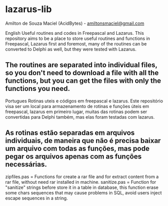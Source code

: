 # lazarus-lib
Amilton de Souza Maciel (AcidBytes) - amiltonsmaciel@gmail.com

English
Useful routines and codes in Freepascal and Lazarus.
This repository aims to be a place to store useful routines and functions in Freepascal, Lazarus first and foremost, many of the routines can be converted to Delphi as well, but they were tested with Lazarus.

The routines are separated into individual files, so you don't need to download a file with all the functions, but you can get the files with only the functions you need.
--------------------------------------------------------------------------------------------------------------------------------------------------
Portugues
Rotinas uteis e códigos em freepascal e lazarus.
Este repositório visa ser um local para armazenamento de rotinas e funções úteis em freepascal, lazarus em primeiro lugar, muitas das rotinas podem ser convertidas para Delphi também, mas elas foram testadas com lazarus.

As rotinas estão separadas em arquivos individuais, de maneira que não é precisa baixar um arquivo com todas as funções, mas pode pegar os arquivos apenas com as funções necessárias.
--------------------------------------------------------------------------------------------------------------------------------------------------

zipfiles.pas = Functions for create a rar file and for extract content from a rar file, without need rar installed in machine.
sanitize.pas = Function for "sanitize" strings before store it in a table in database, this function erase some chars sequences that may cause problems in SQL, avoid users inject escape sequences in a string.

